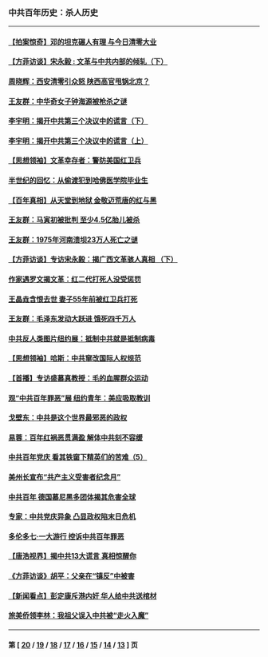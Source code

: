 ### 中共百年历史：杀人历史
---
#### [【拍案惊奇】邓的坦克碾人有理 与今日清零大业](../../pages/nf1176106/n13729574.md?05290430) 
#### [【方菲访谈】宋永毅 : 文革与中共内部的倾轧（下）](../../pages/nf1176106/n13486836.md?05290430) 
#### [周晓辉：西安清零引众怒 陕西高官甩锅北京？](../../pages/nf1176106/n13484627.md?05290430) 
#### [王友群：中华奇女子钟海源被枪杀之谜](../../pages/nf1176106/n13430555.md?05290430) 
#### [李宇明：揭开中共第三个决议中的谎言（下）](../../pages/nf1176106/n13389389.md?05290430) 
#### [李宇明：揭开中共第三个决议中的谎言（上）](../../pages/nf1176106/n13388697.md?05290430) 
#### [【思想领袖】文革幸存者：警防美国红卫兵](../../pages/nf1176106/n13339289.md?05290430) 
#### [半世纪的回忆：从偷渡犯到哈佛医学院毕业生](../../pages/nf1176106/n13345328.md?05290430) 
#### [【百年真相】从天堂到地狱 金敬迈荒唐的红与黑](../../pages/nf1176106/n13336995.md?05290430) 
#### [王友群：马寅初被批判 至少4.5亿胎儿被杀](../../pages/nf1176106/n13260313.md?05290430) 
#### [王友群：1975年河南溃坝23万人死亡之谜](../../pages/nf1176106/n13231576.md?05290430) 
#### [【方菲访谈】专访宋永毅：揭广西文革骇人真相 （下）](../../pages/nf1176106/n13209074.md?05290430) 
#### [作家遇罗文揭文革：红二代打死人没受惩罚](../../pages/nf1176106/n13205254.md?05290430) 
#### [王晶垚含恨去世 妻子55年前被红卫兵打死](../../pages/nf1176106/n13203590.md?05290430) 
#### [王友群：毛泽东发动大跃进 饿死四千万人](../../pages/nf1176106/n13177158.md?05290430) 
#### [中共反人类图片纽约展：抵制中共就是抵制病毒](../../pages/nf1176106/n13115371.md?05290430) 
#### [【思想领袖】哈斯：中共窜改国际人权规范](../../pages/nf1176106/n13053647.md?05290430) 
#### [【首播】专访盛慕真教授：毛的血腥群众运动](../../pages/nf1176106/n13091782.md?05290430) 
#### [观“中共百年罪恶”展 纽约青年：美应吸取教训](../../pages/nf1176106/n13085246.md?05290430) 
#### [戈壁东：中共是这个世界最邪恶的政权](../../pages/nf1176106/n13085641.md?05290430) 
#### [易蓉：百年红祸恶贯满盈 解体中共刻不容缓](../../pages/nf1176106/n13084455.md?05290430) 
#### [中共百年党庆 看其铁窗下精英们的苦难（5）](../../pages/nf1176106/n13076766.md?05290430) 
#### [美州长宣布“共产主义受害者纪念月”](../../pages/nf1176106/n13074024.md?05290430) 
#### [中共百年 德国慕尼黑多团体揭其危害全球](../../pages/nf1176106/n13068873.md?05290430) 
#### [专家：中共党庆异象 凸显政权陷末日危机](../../pages/nf1176106/n13067084.md?05290430) 
#### [多伦多七·一大游行 控诉中共百年罪恶](../../pages/nf1176106/n13062043.md?05290430) 
#### [【唐浩视界】揭中共13大谎言 真相惊醒你](../../pages/nf1176106/n13065208.md?05290430) 
#### [《方菲访谈》胡平：父亲在“镇反”中被害](../../pages/nf1176106/n13064114.md?05290430) 
#### [【新闻看点】彭定康斥港内奸 华人给中共送棺材](../../pages/nf1176106/n13064230.md?05290430) 
#### [旅美侨领李林：我祖父误入中共被“走火入魔”](../../pages/nf1176106/n13062777.md?05290430) 

---
#### 第 [ [20](./20.md?05290430) / [19](./19.md?05290430) / [18](./18.md?05290430) / [17](./17.md?05290430) / [16](./16.md?05290430) / [15](./15.md?05290430) / [14](./14.md?05290430) / [13](./13.md?05290430) ] 页
